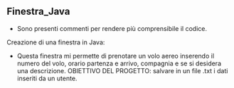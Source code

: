 ## Finestra_Java
- Sono presenti commenti per rendere più comprensibile il codice.
  
Creazione di una finestra in Java:
- Questa finestra mi permette di prenotare un volo aereo inserendo il numero del volo, orario partenza e arrivo, compagnia
e se si desidera una descrizione.
OBIETTIVO DEL PROGETTO: salvare in un file .txt i dati inseriti da un utente.
